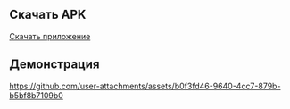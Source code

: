 ## Скачать APK
[Скачать приложение](https://github.com/SilentGodTM/MemoryProject/blob/main/app/app-debug%20(2)%20(1).apk)

## Демонстрация

https://github.com/user-attachments/assets/b0f3fd46-9640-4cc7-879b-b5bf8b7109b0

